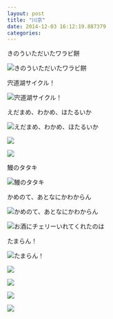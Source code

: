 ```yaml
---
layout: post
title: "川京"
date: 2014-12-03 16:12:19.887379
categories: 
---
```


きのういただいたワラビ餅

![きのういただいたワラビ餅](/assets/images/201407/928019_800702753298005_738470063_n.jpg)

宍道湖サイクル！

![宍道湖サイクル！](/assets/images/201407/10554119_233846993492150_1492150977_n.jpg)

えだまめ、わかめ、ほたるいか

![えだまめ、わかめ、ほたるいか](/assets/images/201407/10549681_662565463834665_2071887802_n.jpg)

![](/assets/images/201407/10547215_305974886230220_2131802968_n.jpg)

![](/assets/images/201407/10499269_274240166112027_1115554033_n.jpg)

鰻のタタキ

![鰻のタタキ](/assets/images/201407/10513794_649492535138072_151993623_n.jpg)

かめのて、あとなにかわからん

![かめのて、あとなにかわからん](/assets/images/201407/10514136_902811026401835_1952622130_n.jpg)

![お酒にチェリーいれてくれたのは](/assets/images/201407/10514024_284141445098849_20362741_n.jpg)

たまらん！

![たまらん！](/assets/images/201407/10520217_523361524457394_195764497_n.jpg)

![](/assets/images/201407/10549610_807462589293736_2107380993_n.jpg)

![](/assets/images/201407/10514011_277931145725609_724194298_n.jpg)

![](/assets/images/201407/10520364_731012276958662_1345701449_n.jpg)

![](/assets/images/201407/10547131_246660965531770_1660747749_n.jpg)


